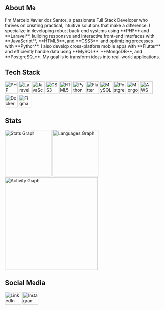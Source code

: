 <h2 align="left">About Me</h2>

<p align="left">
  I'm Marcelo Xavier dos Santos, a passionate Full Stack Developer who thrives on creating practical, intuitive solutions that make a difference. I specialize in developing robust back-end systems using **PHP** and **Laravel**, building responsive and interactive front-end interfaces with **JavaScript**, **HTML5**, and **CSS3**, and optimizing processes with **Python**. I also develop cross-platform mobile apps with **Flutter** and efficiently handle data using **MySQL**, **MongoDB**, and **PostgreSQL**. My goal is to transform ideas into real-world applications.
</p>

<h2 align="left">Tech Stack</h2>

<div align="left">
  <img src="https://skillicons.dev/icons?i=php" height="40" alt="PHP logo" />
  <img src="https://skillicons.dev/icons?i=laravel" height="40" alt="Laravel logo" />
  <img src="https://skillicons.dev/icons?i=js" height="40" alt="JavaScript logo" />
  <img src="https://skillicons.dev/icons?i=css" height="40" alt="CSS3 logo" />
  <img src="https://skillicons.dev/icons?i=html" height="40" alt="HTML5 logo" />
  <img src="https://skillicons.dev/icons?i=py" height="40" alt="Python logo" />
  <img src="https://skillicons.dev/icons?i=flutter" height="40" alt="Flutter logo" />
  <img src="https://skillicons.dev/icons?i=mysql" height="40" alt="MySQL logo" />
  <img src="https://skillicons.dev/icons?i=postgres" height="40" alt="PostgreSQL logo" />
  <img src="https://skillicons.dev/icons?i=mongodb" height="40" alt="MongoDB logo" />
  <img src="https://skillicons.dev/icons?i=aws" height="40" alt="AWS logo" />
  <img src="https://skillicons.dev/icons?i=docker" height="40" alt="Docker logo" />
  <img src="https://skillicons.dev/icons?i=figma" height="40" alt="Figma logo" />
</div>

<h2 align="left">Stats</h2>

<div align="left">
  <img src="https://github-readme-stats.vercel.app/api?username=devmxs-code&hide_title=false&hide_rank=false&show_icons=true&include_all_commits=true&count_private=true&disable_animations=false&theme=gruvbox_light&locale=en&hide_border=false&order=1" height="150" alt="Stats Graph" />
  <img src="https://github-readme-stats.vercel.app/api/top-langs?username=devmxs-code&locale=en&hide_title=false&layout=compact&card_width=320&langs_count=5&theme=gruvbox_light&hide_border=false&order=2" height="150" alt="Languages Graph" />
  <img src="https://github-readme-activity-graph.vercel.app/graph?username=devmxs-code&radius=16&theme=gruvbox&area=true&order=5&hide_border=true&hide_title=false" height="300" alt="Activity Graph" />
</div>

<h2 align="left">Social Media</h2>

<div align="left">
  <a href="https://www.linkedin.com/in/devmxs" target="_blank">
    <img src="https://raw.githubusercontent.com/maurodesouza/profile-readme-generator/master/src/assets/icons/social/linkedin/default.svg" width="52" height="40" alt="LinkedIn logo" />
  </a>
  <a href="https://www.instagram.com/devmxs" target="_blank">
    <img src="https://raw.githubusercontent.com/maurodesouza/profile-readme-generator/master/src/assets/icons/social/instagram/default.svg" width="52" height="40" alt="Instagram logo" />
  </a>
</div>

